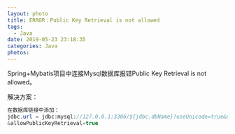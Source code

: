 ```yaml
---
layout: photo
title: ERROR：Public Key Retrieval is not allowed
tags:
  - Java
date: 2019-05-23 23:18:35
categories: Java
photos:
---
```

Spring+Mybatis项目中连接Mysql数据库报错Public Key Retrieval is not allowed。
<!--more-->
解决方案：
```java
在数据库链接中添加：
jdbc.url = jdbc:mysql://127.0.0.1:3306/${jdbc.dbName}?useUnicode=true&useSSL=false
&allowPublicKeyRetrieval=true
```

